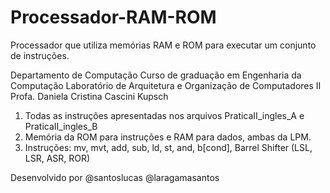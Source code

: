 # Processador-RAM-ROM
Processador que utiliza memórias RAM e ROM para executar um conjunto de instruções. 

Departamento de Computação
Curso de graduação em Engenharia da Computação
Laboratório de Arquitetura e Organização de Computadores II
Profa. Daniela Cristina Cascini Kupsch

1) Todas as instruções apresentadas nos arquivos PraticaII_ingles_A e PraticaII_ingles_B
2) Memória da ROM para instruções e RAM para dados, ambas da LPM.
3) Instruções: mv, mvt, add, sub, ld, st, and, b[cond], Barrel Shifter (LSL, LSR, ASR, ROR)

Desenvolvido por @santoslucas @laragamasantos

